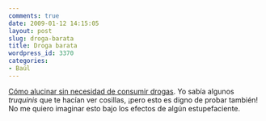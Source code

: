 ```yaml
---
comments: true
date: 2009-01-12 14:15:05
layout: post
slug: droga-barata
title: Droga barata
wordpress_id: 3370
categories:
- Baúl
---
```


[Cómo alucinar sin necesidad de consumir drogas](http://www.boston.com/bostonglobe/ideas/graphics/011109_hacking_your_brain/). Yo sabía algunos _truquinis_ que te hacían ver cosillas, ¡pero esto es digno de probar también! No me quiero imaginar esto bajo los efectos de algún estupefaciente.
